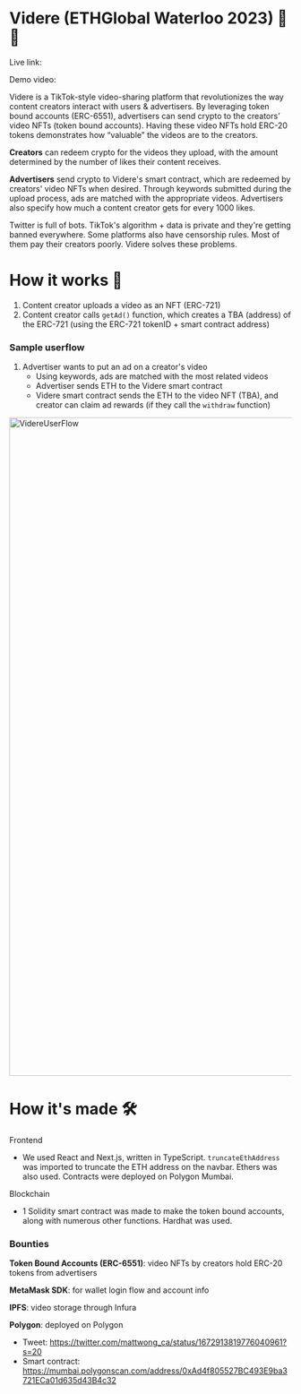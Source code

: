 # Videre (ETHGlobal Waterloo 2023) 🎥 💸
Live link: 

Demo video:

Videre is a TikTok-style video-sharing platform that revolutionizes the way content creators interact with users & advertisers. By leveraging token bound accounts (ERC-6551), advertisers can send crypto to the creators’ video NFTs (token bound accounts). Having these video NFTs hold ERC-20 tokens demonstrates how “valuable” the videos are to the creators.

**Creators** can redeem crypto for the videos they upload, with the amount determined by the number of likes their content receives.

**Advertisers** send crypto to Videre's smart contract, which are redeemed by creators' video NFTs when desired. Through keywords submitted during the upload process, ads are matched with the appropriate videos. Advertisers also specify how much a content creator gets for every 1000 likes.

Twitter is full of bots. TikTok's algorithm + data is private and they're getting banned everywhere. Some platforms also have censorship rules. Most of them pay their creators poorly. Videre solves these problems.


# How it works 🧠
1. Content creator uploads a video as an NFT (ERC-721)
2. Content creator calls `getAd()` function, which creates a TBA (address) of the ERC-721 (using the ERC-721 tokenID + smart contract address)

### Sample userflow
1. Advertiser wants to put an ad on a creator's video
    - Using keywords, ads are matched with the most related videos
    - Advertiser sends ETH to the Videre smart contract
    - Videre smart contract sends the ETH to the video NFT (TBA), and creator can claim ad rewards (if they call the `withdraw` function)
<img width="1176" alt="VidereUserFlow" src="https://github.com/RexanWONG/Videre/assets/66754344/1b7fb509-c79d-43a7-b0bb-9998938f82cd">

# How it's made 🛠️
Frontend
- We used React and Next.js, written in TypeScript. `truncateEthAddress` was imported to truncate the ETH address on the navbar. Ethers was also used. Contracts were deployed on Polygon Mumbai.

Blockchain
- 1 Solidity smart contract was made to make the token bound accounts, along with numerous other functions. Hardhat was used. 

### Bounties
 
**Token Bound Accounts (ERC-6551)**: video NFTs by creators hold ERC-20 tokens from advertisers

**MetaMask SDK**: for wallet login flow and account info

**IPFS**: video storage through Infura

**Polygon**: deployed on Polygon
- Tweet: https://twitter.com/mattwong_ca/status/1672913819776040961?s=20
- Smart contract: https://mumbai.polygonscan.com/address/0xAd4f805527BC493E9ba3721ECa01d635d43B4c32
